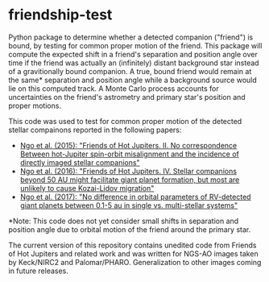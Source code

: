 # friendship-test
Python package to determine whether a detected companion ("friend") is bound, by testing for common proper motion of the friend. This package will compute the expected shift in a friend's separation and position angle over time if the friend was actually an (infinitely) distant background star instead of a gravitionally bound companion. A true, bound friend would remain at the same* separation and position angle while a background source would lie on this computed track. A Monte Carlo process accounts for uncertainties on the friend's astrometry and primary star's position and proper motions.

This code was used to test for common proper motion of the detected stellar compainons reported in the following papers:
- [Ngo et al. (2015): "Friends of Hot Jupiters. II. No correspondence Between hot-Jupiter spin-orbit misalignment and the incidence of directly imaged stellar companions"](http://iopscience.iop.org/article/10.1088/0004-637X/800/2/138/meta)
- [Ngo et al. (2016): "Friends of Hot Jupiters. IV. Stellar companions beyond 50 AU might facilitate giant planet formation, but most are unlikely to cause Kozai-Lidov migration"](http://iopscience.iop.org/article/10.3847/0004-637X/827/1/8/meta)
- [Ngo et al. (2017): "No difference in orbital parameters of RV-detected giant planets between 0.1-5 au in single vs. multi-stellar systems"](dx.doi.org/10.3847/1538-3881/aa6cac)

*Note: This code does not yet consider small shifts in separation and position angle due to orbital motion of the friend around the primary star.

The current version of this repository contains unedited code from Friends of Hot Jupiters and related work and was written for NGS-AO images taken by Keck/NIRC2 and Palomar/PHARO. Generalization to other images coming in future releases.
